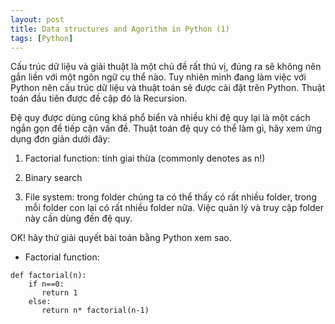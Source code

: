 ```yaml
---
layout: post
title: Data structures and Agorithm in Python (1)
tags: [Python]
---
```


Cấu trúc dữ liệu và giải thuật là một chủ đề rất thú vị, đúng ra sẽ không nên gắn liền với một ngôn ngữ cụ thể nào. Tuy nhiên mình đang làm việc với Python nên cấu trúc dữ liệu và thuật toán sẽ được cài đặt trên Python. Thuật toán đầu tiên được đề cập đó là Recursion.

Đệ quy được dùng cũng khá phổ biển và nhiều khi đệ quy lại là một cách ngắn gọn để tiếp cận vấn đề. Thuật toán đệ quy có thể làm gì, hãy xem ứng dụng đơn giản dưới đây:

1. Factorial function: tính giai thừa (commonly denotes as n!)

2. Binary search

3. File system: trong folder chúng ta có thể thấy có rất nhiều folder, trong mỗi folder con lại có rất nhiều folder nữa. Việc quản lý và 
truy cập folder này cần dùng đến đệ quy.

OK! hãy thử giải quyết bài toán bằng Python xem sao.

- Factorial function:

~~~~
def factorial(n):
    if n==0:
       return 1
    else:
       return n* factorial(n-1)
~~~~

